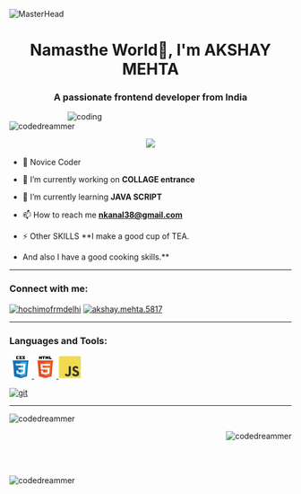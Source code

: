 
![MasterHead](https://i.pinimg.com/originals/57/e3/53/57e353468c03daab4846f3c3418f436f.gif)
<h1 align="center">Namasthe World🙏, I'm AKSHAY MEHTA</h1>
<h3 align="center">A passionate frontend developer from India</h3>
<img align="right"alt="coding" width="400" src="https://i.pinimg.com/originals/f1/e7/34/f1e734f9cade86fe737a9aa404ad5677.gif">


<p align="left"> <img src="https://komarev.com/ghpvc/?username=codedreammer&label=Profile%20views&color=0e75b6&style=flat" alt="codedreammer" /> </p>



<p align="center">
  <img src="https://wakatime.com/share/@codedreammer/d7216ee8-78f3-4aea-b3b7-4e37334f0e6e.svg" height="400">
</p>

- 🐣 Novice Coder 
- 🔭 I’m currently working on **COLLAGE entrance**

- 🌱 I’m currently learning **JAVA SCRIPT**

- 📫 How to reach me **nkanal38@gmail.com**

- ⚡ Other SKILLS **I make a good cup of TEA.
- And also I have a good cooking skills.**
<hr>

<h3 align="left">Connect with me:</h3>
<p align="left">
<a href="https://twitter.com/hochimofrmdelhi" target="blank"><img align="center" src="https://raw.githubusercontent.com/rahuldkjain/github-profile-readme-generator/master/src/images/icons/Social/twitter.svg" alt="hochimofrmdelhi" height="30" width="40" /></a>
<a href="https://instagram.com/akshay.mehta.5817" target="blank"><img align="center" src="https://raw.githubusercontent.com/rahuldkjain/github-profile-readme-generator/master/src/images/icons/Social/instagram.svg" alt="akshay.mehta.5817" height="30" width="40" /></a>
</p>
<hr>

<h3 align="left">Languages and Tools:</h3>
<p align="left"> <a href="https://www.w3schools.com/css/" target="_blank" rel="noreferrer"> <img src="https://raw.githubusercontent.com/devicons/devicon/master/icons/css3/css3-original-wordmark.svg" alt="css3" width="40" height="40"/> </a> <a href="https://www.w3.org/html/" target="_blank" rel="noreferrer"> <img src="https://raw.githubusercontent.com/devicons/devicon/master/icons/html5/html5-original-wordmark.svg" alt="html5" width="40" height="40"/> </a> <a href="https://developer.mozilla.org/en-US/docs/Web/JavaScript" target="_blank" rel="noreferrer"> <img src="https://raw.githubusercontent.com/devicons/devicon/master/icons/javascript/javascript-original.svg" alt="javascript" width="40" height="40"/> </a> </p>
<p align="left"> <a href="https://git-scm.com/" target="_blank" rel="noreferrer"> <img src="https://www.vectorlogo.zone/logos/git-scm/git-scm-icon.svg" alt="git" width="40" height="40"/> </a> </p>
<hr>
<!--most used language-->
<p><img align="left" src="https://github-readme-stats.vercel.app/api/top-langs?username=codedreammer&show_icons=true&locale=en&layout=compact" alt="codedreammer" /></p>
<br>
<!--github status-->
<p>&nbsp;<img align="right" src="https://github-readme-stats.vercel.app/api?username=codedreammer&show_icons=true&locale=en" alt="codedreammer" /></p>
<br>
<br>
<p><img align="bottom" src="https://github-readme-streak-stats.herokuapp.com/?user=codedreammer&" alt="codedreammer" /></p>
